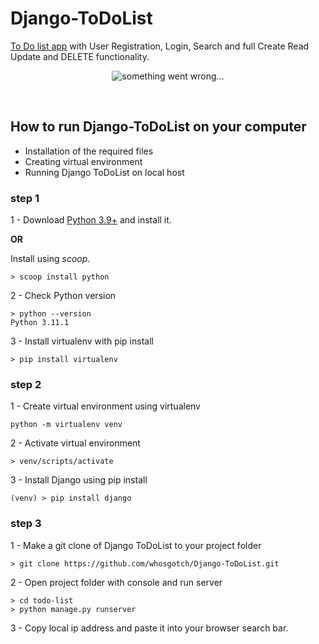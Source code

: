 # Django-ToDoList
[To Do list app](https://whosgotch.pythonanywhere.com/) with User Registration, Login, Search and full Create Read Update and DELETE functionality.
</br>
<p align="center">
   <img src="../master/todolist.png" alt="something went wrong...">
</p></br>

## How to run Django-ToDoList on your computer

- Installation of the required files 
- Creating virtual environment
- Running Django ToDoList on local host

### step 1
1 - Download [Python 3.9+](https://www.python.org/) and install it.

**OR**

Install using *scoop*.
```
> scoop install python
```

2 - Check Python version
```
> python --version
Python 3.11.1
```

3 - Install virtualenv with pip install
```
> pip install virtualenv
```

### step 2
1 - Create virtual environment using virtualenv
```
python -m virtualenv venv
```

2 - Activate virtual environment
```
> venv/scripts/activate
```

3 - Install Django using pip install
```
(venv) > pip install django
```

### step 3 
1 - Make a git clone of Django ToDoList to your project folder
```
> git clone https://github.com/whosgotch/Django-ToDoList.git
```

2 - Open project folder with console and run server
```
> cd todo-list
> python manage.py runserver
```

3 - Copy local ip address and paste it into your browser search bar.


